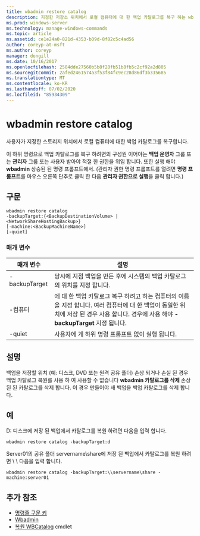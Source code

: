 ```yaml
---
title: wbadmin restore catalog
description: 지정한 저장소 위치에서 로컬 컴퓨터에 대 한 백업 카탈로그를 복구 하는 wbadmin restore catalog에 대 한 참조 문서입니다.
ms.prod: windows-server
ms.technology: manage-windows-commands
ms.topic: article
ms.assetid: ce1e24a0-821d-4353-b09d-8f82c5c4ad56
author: coreyp-at-msft
ms.author: coreyp
manager: dongill
ms.date: 10/16/2017
ms.openlocfilehash: 2584dde27560b5b8f28fb51b8fb5c2cf92a2d805
ms.sourcegitcommit: 2afed2461574a3f53f84fc9ec28d86df3b335685
ms.translationtype: MT
ms.contentlocale: ko-KR
ms.lasthandoff: 07/02/2020
ms.locfileid: "85934309"
---
```

# <a name="wbadmin-restore-catalog"></a>wbadmin restore catalog

사용자가 지정한 스토리지 위치에서 로컬 컴퓨터에 대한 백업 카탈로그를 복구합니다.

이 하위 명령으로 백업 카탈로그를 복구 하려면의 구성원 이어야는 **백업 운영자** 그룹 또는 **관리자** 그룹 또는 사용자 받아야 적절 한 권한을 위임 합니다. 또한 실행 해야 **wbadmin** 상승된 된 명령 프롬프트에서. (관리자 권한 명령 프롬프트를 열려면 **명령 프롬프트**를 마우스 오른쪽 단추로 클릭 한 다음 **관리자 권한으로 실행**을 클릭 합니다.)

## <a name="syntax"></a>구문

```
wbadmin restore catalog
-backupTarget:{<BackupDestinationVolume> | <NetworkShareHostingBackup>}
[-machine:<BackupMachineName>]
[-quiet]
```

### <a name="parameters"></a>매개 변수

|매개 변수|설명|
|---------|-----------|
|-backupTarget|당시에 지점 백업을 만든 후에 시스템의 백업 카탈로그의 위치를 지정 합니다.|
|-컴퓨터|에 대 한 백업 카탈로그 복구 하려고 하는 컴퓨터의 이름을 지정 합니다. 여러 컴퓨터에 대 한 백업이 동일한 위치에 저장 된 경우 사용 합니다. 경우에 사용 해야 **-backupTarget** 지정 됩니다.|
|-quiet|사용자에 게 하위 명령 프롬프트 없이 실행 됩니다.|

## <a name="remarks"></a>설명

백업을 저장할 위치 (예: 디스크, DVD 또는 원격 공유 폴더) 손상 되거나 손실 된 경우 백업 카탈로그 복원를 사용 하 여 사용할 수 없습니다 **wbadmin 카탈로그를 삭제** 손상된 된 카탈로그를 삭제 합니다. 이 경우 만들어야 새 백업을 백업 카탈로그를 삭제 합니다.

## <a name="examples"></a>예

D: 디스크에 저장 된 백업에서 카탈로그를 복원 하려면 다음을 입력 합니다.
```
wbadmin restore catalog -backupTarget:d
```
Server01의 공유 폴더 servername\share에 저장 된 백업에서 카탈로그를 복원 하려면 \\ \\ 다음을 입력 합니다.
```
wbadmin restore catalog -backupTarget:\\servername\share -machine:server01
```

## <a name="additional-references"></a>추가 참조

- [명령줄 구문 키](command-line-syntax-key.md)
-   [Wbadmin](wbadmin.md)
-   [복원 WBCatalog](https://technet.microsoft.com/library/jj902437.aspx) cmdlet